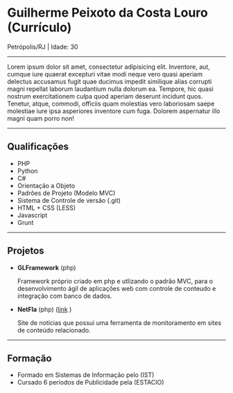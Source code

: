 # Guilherme Peixoto da Costa Louro (Currículo)
Petrópolis/RJ | Idade: 30

---

Lorem ipsum dolor sit amet, consectetur adipisicing elit. Inventore, aut, cumque iure quaerat excepturi vitae modi neque vero quasi aperiam delectus accusamus fugit quae ducimus impedit similique alias corrupti magni repellat laborum laudantium nulla dolorum ea. Tempore, hic quasi nostrum exercitationem culpa quod aperiam deserunt incidunt quos. Tenetur, atque, commodi, officiis quam molestias vero laboriosam saepe molestiae iure ipsa asperiores inventore cum fuga. Dolorem aspernatur illo magni quam porro non!

---

## Qualificações

* PHP
* Python
* C#
* Orientação a Objeto
* Padrões de Projeto (Modelo MVC)
* Sistema de Controle de versão (.git)
* HTML + CSS (LESS)
* Javascript
* Grunt

---

## Projetos

* **GLFramework** (php) 

	Framework próprio criado em php e utlizando o padrão MVC, para o desenvolvimento ágil de aplicações web com controle de conteudo e integração com banco de dados.

* **NetFla** (php) ([link](http://www.netfla.com.br) )

	Site de notícias que possui uma ferramenta de monitoramento em sites de conteúdo relacionado. 

---

## Formação 

* Formado em Sistemas de Informação pelo (IST) 
* Cursado 6 períodos de Publicidade pela (ESTACIO)